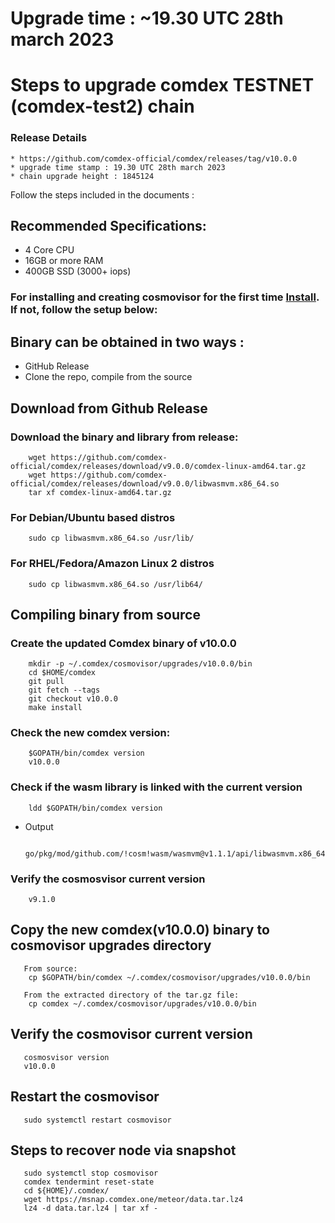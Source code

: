 # Upgrade time : ~19.30 UTC 28th march 2023

# Steps to upgrade comdex TESTNET (comdex-test2) chain

### Release Details
    * https://github.com/comdex-official/comdex/releases/tag/v10.0.0
    * upgrade time stamp : 19.30 UTC 28th march 2023
    * chain upgrade height : 1845124

Follow the steps included in the documents :

## Recommended Specifications:
   * 4 Core CPU
   * 16GB or more RAM
   * 400GB SSD (3000+ iops)

### For installing and creating cosmovisor for the first time [Install](https://github.com/comdex-official/networks/blob/main/testnet/cosmovisor-setup.md). If not, follow the setup below:

## Binary can be obtained in two ways :
   * GitHub Release 
   * Clone the repo, compile from the source

## Download from Github Release

### Download the binary and library from release:

```shell
    wget https://github.com/comdex-official/comdex/releases/download/v9.0.0/comdex-linux-amd64.tar.gz
    wget https://github.com/comdex-official/comdex/releases/download/v9.0.0/libwasmvm.x86_64.so
    tar xf comdex-linux-amd64.tar.gz
```

### For Debian/Ubuntu based distros
```shell
    sudo cp libwasmvm.x86_64.so /usr/lib/
```

### For RHEL/Fedora/Amazon Linux 2 distros
```shell
    sudo cp libwasmvm.x86_64.so /usr/lib64/
```

## Compiling binary from source

### Create the updated Comdex binary of v10.0.0

```shell
    mkdir -p ~/.comdex/cosmovisor/upgrades/v10.0.0/bin
    cd $HOME/comdex
    git pull
    git fetch --tags
    git checkout v10.0.0
    make install
```

### Check the new comdex version:

```shell
    $GOPATH/bin/comdex version
    v10.0.0
```

### Check if the wasm library is linked with the current version 

```shell
    ldd $GOPATH/bin/comdex version
```

 - Output
   ```shell
      go/pkg/mod/github.com/!cosm!wasm/wasmvm@v1.1.1/api/libwasmvm.x86_64.so
   ```


### Verify the cosmosvisor current version

```shell
    v9.1.0
```

## Copy the new comdex(v10.0.0) binary to cosmovisor upgrades directory

```shell 
   From source:
    cp $GOPATH/bin/comdex ~/.comdex/cosmovisor/upgrades/v10.0.0/bin
    
   From the extracted directory of the tar.gz file:
    cp comdex ~/.comdex/cosmovisor/upgrades/v10.0.0/bin
```

## Verify the cosmovisor current version

```shell
   cosmosvisor version
   v10.0.0
```

## Restart the cosmovisor

```shell
   sudo systemctl restart cosmovisor
```

## Steps to recover node via snapshot

```shell
   sudo systemctl stop cosmovisor
   comdex tendermint reset-state
   cd ${HOME}/.comdex/
   wget https://msnap.comdex.one/meteor/data.tar.lz4
   lz4 -d data.tar.lz4 | tar xf -
```
